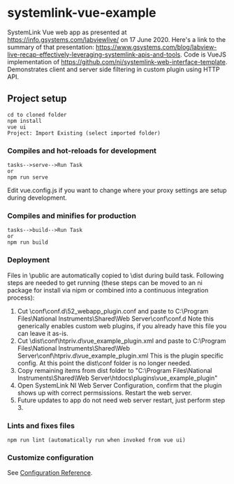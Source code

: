 # systemlink-vue-example
SystemLink Vue web app as presented at https://info.gsystems.com/labviewlive/ on 17 June 2020.  Here's a link to the summary of that presentation: https://www.gsystems.com/blog/labview-live-recap-effectively-leveraging-systemlink-apis-and-tools.
Code is VueJS implementation of https://github.com/ni/systemlink-web-interface-template.
Demonstrates client and server side filtering in custom plugin using HTTP API.
## Project setup
```
cd to cloned folder
npm install
vue ui
Project: Import Existing (select imported folder)
```

### Compiles and hot-reloads for development
```
tasks-->serve-->Run Task
or
npm run serve
```
Edit vue.config.js if you want to change where your proxy settings are setup during development.

### Compiles and minifies for production
```
tasks-->build-->Run Task
or
npm run build
```

### Deployment
Files in \public are automatically copied to \dist during build task.
Following steps are needed to get running (these steps can be moved to an ni package for install via nipm or combined into a continuous integration process):
1. Cut \conf\conf.d\52_webapp_plugin.conf and paste to C:\Program Files\National Instruments\Shared\Web Server\conf\conf.d
  Note this generically enables custom web plugins, if you already have this file you can leave it as-is.
2. Cut \dist\conf\htpriv.d\vue_example_plugin.xml and paste to C:\Program Files\National Instruments\Shared\Web Server\conf\htpriv.d\vue_example_plugin.xml
  This is the plugin specific config.  At this point the dist\conf folder is no longer needed.
3. Copy remaining items from dist folder to "C:\Program Files\National Instruments\Shared\Web Server\htdocs\plugins\vue_example_plugin"
4. Open SystemLink NI Web Server Configuration, confirm that the plugin shows up with correct permsissions.  Restart the web server.
5. Future updates to app do not need web server restart, just perform step 3.

### Lints and fixes files
```
npm run lint (automatically run when invoked from vue ui)
```

### Customize configuration
See [Configuration Reference](https://cli.vuejs.org/config/).
